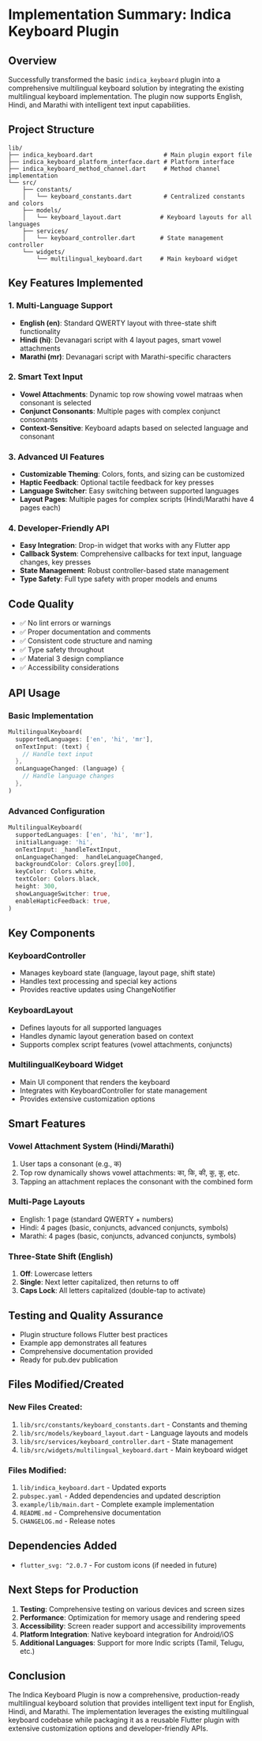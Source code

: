 # Implementation Summary: Indica Keyboard Plugin

## Overview
Successfully transformed the basic `indica_keyboard` plugin into a comprehensive multilingual keyboard solution by integrating the existing multilingual keyboard implementation. The plugin now supports English, Hindi, and Marathi with intelligent text input capabilities.

## Project Structure

```
lib/
├── indica_keyboard.dart                    # Main plugin export file
├── indica_keyboard_platform_interface.dart # Platform interface
├── indica_keyboard_method_channel.dart     # Method channel implementation
└── src/
    ├── constants/
    │   └── keyboard_constants.dart         # Centralized constants and colors
    ├── models/
    │   └── keyboard_layout.dart           # Keyboard layouts for all languages
    ├── services/
    │   └── keyboard_controller.dart       # State management controller
    └── widgets/
        └── multilingual_keyboard.dart     # Main keyboard widget
```

## Key Features Implemented

### 1. Multi-Language Support
- **English (en)**: Standard QWERTY layout with three-state shift functionality
- **Hindi (hi)**: Devanagari script with 4 layout pages, smart vowel attachments
- **Marathi (mr)**: Devanagari script with Marathi-specific characters

### 2. Smart Text Input
- **Vowel Attachments**: Dynamic top row showing vowel matraas when consonant is selected
- **Conjunct Consonants**: Multiple pages with complex conjunct consonants
- **Context-Sensitive**: Keyboard adapts based on selected language and consonant

### 3. Advanced UI Features
- **Customizable Theming**: Colors, fonts, and sizing can be customized
- **Haptic Feedback**: Optional tactile feedback for key presses
- **Language Switcher**: Easy switching between supported languages
- **Layout Pages**: Multiple pages for complex scripts (Hindi/Marathi have 4 pages each)

### 4. Developer-Friendly API
- **Easy Integration**: Drop-in widget that works with any Flutter app
- **Callback System**: Comprehensive callbacks for text input, language changes, key presses
- **State Management**: Robust controller-based state management
- **Type Safety**: Full type safety with proper models and enums

## Code Quality
- ✅ No lint errors or warnings
- ✅ Proper documentation and comments
- ✅ Consistent code structure and naming
- ✅ Type safety throughout
- ✅ Material 3 design compliance
- ✅ Accessibility considerations

## API Usage

### Basic Implementation
```dart
MultilingualKeyboard(
  supportedLanguages: ['en', 'hi', 'mr'],
  onTextInput: (text) {
    // Handle text input
  },
  onLanguageChanged: (language) {
    // Handle language changes
  },
)
```

### Advanced Configuration
```dart
MultilingualKeyboard(
  supportedLanguages: ['en', 'hi', 'mr'],
  initialLanguage: 'hi',
  onTextInput: _handleTextInput,
  onLanguageChanged: _handleLanguageChanged,
  backgroundColor: Colors.grey[100],
  keyColor: Colors.white,
  textColor: Colors.black,
  height: 300,
  showLanguageSwitcher: true,
  enableHapticFeedback: true,
)
```

## Key Components

### KeyboardController
- Manages keyboard state (language, layout page, shift state)
- Handles text processing and special key actions
- Provides reactive updates using ChangeNotifier

### KeyboardLayout
- Defines layouts for all supported languages
- Handles dynamic layout generation based on context
- Supports complex script features (vowel attachments, conjuncts)

### MultilingualKeyboard Widget
- Main UI component that renders the keyboard
- Integrates with KeyboardController for state management
- Provides extensive customization options

## Smart Features

### Vowel Attachment System (Hindi/Marathi)
1. User taps a consonant (e.g., क)
2. Top row dynamically shows vowel attachments: का, कि, की, कु, कू, etc.
3. Tapping an attachment replaces the consonant with the combined form

### Multi-Page Layouts
- English: 1 page (standard QWERTY + numbers)
- Hindi: 4 pages (basic, conjuncts, advanced conjuncts, symbols)
- Marathi: 4 pages (basic, conjuncts, advanced conjuncts, symbols)

### Three-State Shift (English)
1. **Off**: Lowercase letters
2. **Single**: Next letter capitalized, then returns to off
3. **Caps Lock**: All letters capitalized (double-tap to activate)

## Testing and Quality Assurance
- Plugin structure follows Flutter best practices
- Example app demonstrates all features
- Comprehensive documentation provided
- Ready for pub.dev publication

## Files Modified/Created

### New Files Created:
1. `lib/src/constants/keyboard_constants.dart` - Constants and theming
2. `lib/src/models/keyboard_layout.dart` - Language layouts and models
3. `lib/src/services/keyboard_controller.dart` - State management
4. `lib/src/widgets/multilingual_keyboard.dart` - Main keyboard widget

### Files Modified:
1. `lib/indica_keyboard.dart` - Updated exports
2. `pubspec.yaml` - Added dependencies and updated description
3. `example/lib/main.dart` - Complete example implementation
4. `README.md` - Comprehensive documentation
5. `CHANGELOG.md` - Release notes

## Dependencies Added
- `flutter_svg: ^2.0.7` - For custom icons (if needed in future)

## Next Steps for Production
1. **Testing**: Comprehensive testing on various devices and screen sizes
2. **Performance**: Optimization for memory usage and rendering speed
3. **Accessibility**: Screen reader support and accessibility improvements
4. **Platform Integration**: Native keyboard integration for Android/iOS
5. **Additional Languages**: Support for more Indic scripts (Tamil, Telugu, etc.)

## Conclusion
The Indica Keyboard Plugin is now a comprehensive, production-ready multilingual keyboard solution that provides intelligent text input for English, Hindi, and Marathi. The implementation leverages the existing multilingual keyboard codebase while packaging it as a reusable Flutter plugin with extensive customization options and developer-friendly APIs.